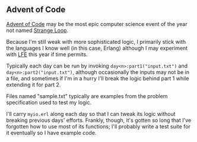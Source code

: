 ## Advent of Code

[Advent of Code](https://adventofcode.com) may be the most epic computer science event of the year not named [Strange Loop](https://thestrangeloop.com).

Because I'm still weak with more sophisticated logic, I primarily stick with the languages I know well (in this case, Erlang) although I may experiment with [LFE](http://lfe.io) this year if time permits.

Typically each day can be run by invoking `day<n>:part1("input.txt")` and `day<n>:part2("input.txt")`, although occasionally the inputs may not be in a file, and sometimes if I'm in a hurry I'll break the logic behind part 1 while extending it for part 2.

Files named "sample.txt" typically are examples from the problem specification used to test my logic.

I'll carry `myio.erl` along each day so that I can tweak its logic without breaking previous days' efforts. Frankly, though, it's gotten so long that I've forgotten how to use most of its functions; I'll probably write a test suite for it eventually so I have example code.
